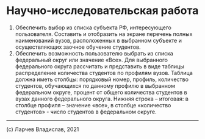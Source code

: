 # Научно-исследовательская работа

1. Обеспечить выбор из списка субъекта РФ, интересующего пользователя. Составить и отобразить на экране перечень полных наименований вузов, расположенных в выбранном субъекте и осуществляющих заочное обучение студентов.  
2. Обеспечить возможность пользователю выбрать из списка федеральный округ или значение «Все». Для выбранного федерального округа рассчитать и представить в виде таблицы распределение количества студентов по профилям вузов. Таблица должна иметь столбцы: порядковый номер, профиль, количество студентов, обучающихся по данному профилю в выбранном федеральном округе, процент от общего количества студентов в вузах данного федерального округа. Нижняя строка – итоговая: в столбце профиля – значение «все», в столбце «количество студентов» - число студентов в федеральном округе. 

---

(c) Ларчев Владислав, 2021
